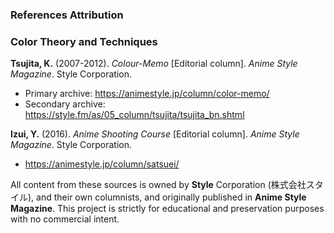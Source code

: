 ### References Attribution


### Color Theory and Techniques

**Tsujita, K.** (2007-2012). *Colour-Memo* [Editorial column]. *Anime Style Magazine*. Style Corporation.
- Primary archive: https://animestyle.jp/column/color-memo/
- Secondary archive: https://style.fm/as/05_column/tsujita/tsujita_bn.shtml

**Izui, Y.** (2016). *Anime Shooting Course* [Editorial column]. *Anime Style Magazine*. Style Corporation.
- https://animestyle.jp/column/satsuei/


All content from these sources is owned by **Style** Corporation (株式会社スタイル), and their own columnists, and originally published in **Anime Style Magazine**. This project is strictly for educational and preservation purposes with no commercial intent.
